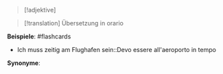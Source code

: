 > [!adjektive]
> 

> [!translation] Übersetzung
> in orario

**Beispiele**: 
#flashcards 
- Ich muss zeitig am Flughafen sein::Devo essere all'aeroporto in tempo
<!--SR:!2024-04-26,3,250-->

**Synonyme**: 




